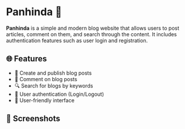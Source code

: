 # Panhinda 📝

**Panhinda** is a simple and modern blog website that allows users to post articles, comment on them, and search through the content. It includes authentication features such as user login and registration.

## 🌐 Features

- 📝 Create and publish blog posts
- 💬 Comment on blog posts
- 🔍 Search for blogs by keywords
- 🔐 User authentication (Login/Logout)
- 🧑 User-friendly interface

## 📸 Screenshots
